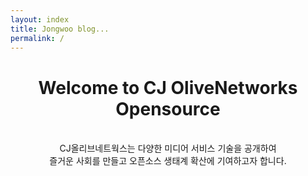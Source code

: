 ```yaml
---
layout: index
title: Jongwoo blog...
permalink: /
---
```


# <center> Welcome to CJ OliveNetworks Opensource </center>
<center><br>CJ올리브네트웍스는 다양한 미디어 서비스 기술을 공개하여</center>
<center>즐거운 사회를 만들고 오픈소스 생태계 확산에 기여하고자 합니다.</center>